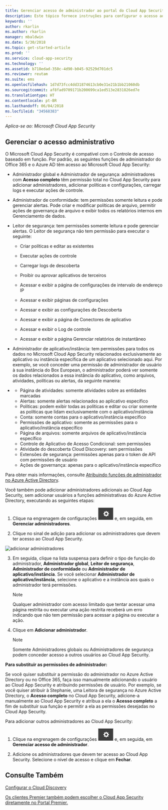 ```yaml
---
title: Gerenciar acesso de administrador ao portal do Cloud App Security | Microsoft Docs
description: Este tópico fornece instruções para configurar o acesso ao portal do Cloud App Security para seus administradores.
keywords: ''
author: rkarlin
ms.author: rkarlin
manager: mbaldwin
ms.date: 5/30/2018
ms.topic: get-started-article
ms.prod: ''
ms.service: cloud-app-security
ms.technology: ''
ms.assetid: b718edad-350c-4d90-b045-92529d701dc5
ms.reviewer: reutam
ms.suite: ems
ms.openlocfilehash: 1d7d73fcc4dd31874613cb0e31e21b1bb21060db
ms.sourcegitcommit: af8fad9709171b200699ca1ed513e2831826ed7e
ms.translationtype: HT
ms.contentlocale: pt-BR
ms.lasthandoff: 06/04/2018
ms.locfileid: "34568383"
---
```

*Aplica-se ao: Microsoft Cloud App Security*


## <a name="managing-admin-access"></a>Gerenciar o acesso administrativo

O Microsoft Cloud App Security é compatível com o Controle de acesso baseado em função. Por padrão, as seguintes funções de administrador do Office 365 e o Azure AD têm acesso ao Microsoft Cloud App Security:

- Administrador global e Administrador de segurança: administradores com **Acesso completo** têm permissão total no Cloud App Security para adicionar administradores, adicionar políticas e configurações, carregar logs e executar ações de controle.

- Administrador de conformidade: tem permissões somente leitura e pode gerenciar alertas. Pode criar e modificar políticas de arquivo, permitir ações de governança de arquivo e exibir todos os relatórios internos em Gerenciamento de dados. 

- Leitor de segurança: tem permissões somente leitura e pode gerenciar alertas. O Leitor de segurança não tem permissão para executar o seguinte:

   - Criar políticas e editar as existentes 

   - Executar ações de controle 

   - Carregar logs de descoberta

   - Proibir ou aprovar aplicativos de terceiros

   - Acessar e exibir a página de configurações de intervalo de endereço IP

   - Acessar e exibir páginas de configurações 

   - Acessar e exibir as configurações de Descoberta 

   - Acessar e exibir a página de Conectores de aplicativo

   - Acessar e exibir o Log de controle 

   - Acessar e exibir a página Gerenciar relatórios de instantâneo 

- Administrador de aplicativo/instância: tem permissões para todos os dados no Microsoft Cloud App Security relacionados exclusivamente ao aplicativo ou instância específica de um aplicativo selecionado aqui. Por exemplo, se você conceder uma permissão de administrador de usuário à sua instância do Box European, o administrador poderá ver somente os dados relacionados a essa instância do aplicativo, como arquivos, atividades, políticas ou alertas, da seguinte maneira:
- 
  - Página de atividades: somente atividades sobre as entidades marcadas
  - Alertas: somente alertas relacionados ao aplicativo específico
  - Políticas: podem exibir todas as políticas e editar ou criar somente as políticas que lidam exclusivamente com o aplicativo/instância
  - Conta: somente contas para o aplicativo/instância específico
  - Permissões de aplicativo: somente as permissões para o aplicativo/instância específico
  - Página de arquivos: somente arquivos de aplicativo/instância específico
  - Controle de Aplicativo de Acesso Condicional: sem permissões
  - Atividade do descoberta Cloud Discovery: sem permissões
  - Extensões de segurança: permissões apenas para o token de API com permissões de usuário
  - Ações de governança: apenas para o aplicativo/instância específico 

Para obter mais informações, consulte [Atribuindo funções de administrador no Azure Active Directory](https://docs.microsoft.com/en-us/azure/active-directory/active-directory-assign-admin-roles).

Você também pode adicionar administradores adicionais ao Cloud App Security, sem adicionar usuários a funções administrativas do Azure Active Directory, executando as seguintes etapas:

1. Clique na engrenagem de configurações ![ícone de configurações](./media/settings-icon.png "ícone de configurações") e, em seguida, em **Gerenciar administradores**. 

2. Clique no sinal de adição para adicionar os administradores que devem ter acesso ao Cloud App Security.
  
  ![adicionar administradores](./media/add-admin.png)
    
3. Em seguida, clique na lista suspensa para definir o tipo de função do administrador, **Administrador global**, **Leitor de segurança**, **Administrador de conformidade** ou **Administrador de aplicativo/instância**. Se você selecionar **Administrador de aplicativo/instância**, selecione o aplicativo e a instância aos quais o administrador terá permissões.

     >[!NOTE]
      >Qualquer administrador com acesso limitado que tentar acessar uma página restrita ou executar uma ação restrita receberá um erro indicando que não tem permissão para acessar a página ou executar a ação.
4. Clique em **Adicionar administrador**.  

   >[!NOTE]
    >Somente Administradores globais ou Administradores de segurança podem conceder acesso a outros usuários ao Cloud App Security.
  
**Para substituir as permissões de administrador:**

Se você quiser substituir a permissão do administrador no Azure Active Directory ou no Office 365, faça isso manualmente adicionando o usuário ao Cloud App Security e atribuindo permissões de usuário.
Por exemplo, se você quiser atribuir à Stephanie, uma Leitora de segurança no Azure Active Directory, o **Acesso completo** no Cloud App Security, adicione-a manualmente ao Cloud App Security e atribua a ela o **Acesso completo** a fim de substituir sua função e permitir a ela as permissões desejadas no Cloud App Security. 


Para adicionar outros administradores ao Cloud App Security:
1. Clique na engrenagem de configurações ![ícone de configurações](./media/settings-icon.png "ícone de configurações") e, em seguida, em **Gerenciar acesso de administrador**. 

2. Adicione os administradores que devem ter acesso ao Cloud App Security. Selecione o nível de acesso e clique em **Fechar**.

## <a name="see-also"></a>Consulte Também  
[Configurar o Cloud Discovery](set-up-cloud-discovery.md)   

[Os clientes Premier também podem escolher o Cloud App Security diretamente no Portal Premier.](https://premier.microsoft.com/)  
  
  